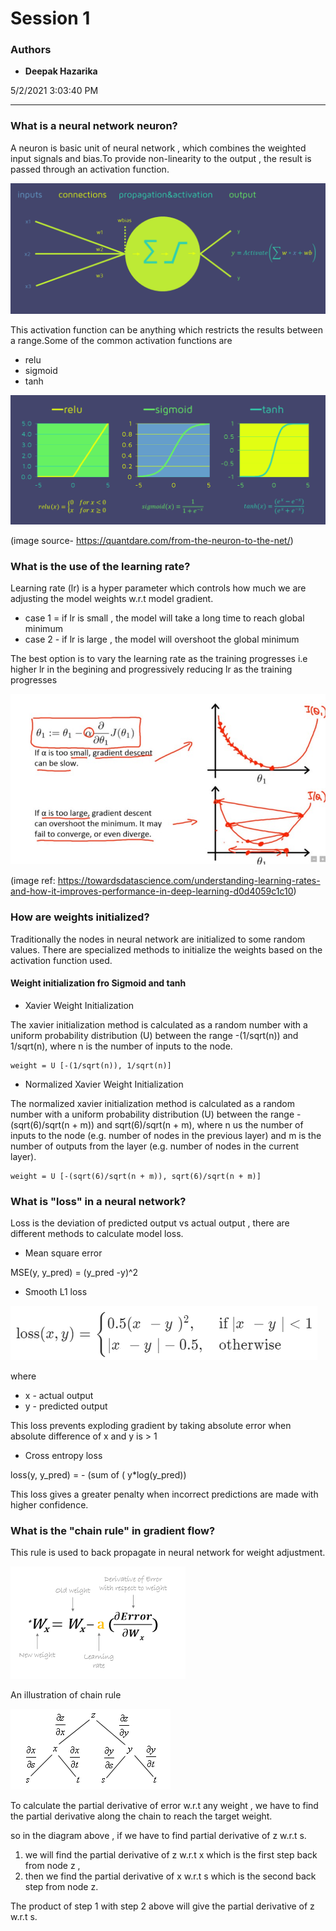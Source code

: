 # Session 1

### Authors

* **Deepak Hazarika** 

5/2/2021 3:03:40 PM  

----------



### What is a neural network neuron?

 A neuron is basic unit of neural network , which combines the weighted input signals and bias.To provide non-linearity to the output , the result is passed through an activation function.

![Activation function](images/neuron.png)

 This activation function can be anything which restricts the results between a range.Some of the common activation functions are

- relu
- sigmoid
- tanh

![Activation function](images/activation_functions.png)

(image source- https://quantdare.com/from-the-neuron-to-the-net/)


### What is the use of the learning rate?

Learning rate (lr) is a hyper parameter which controls how much we are adjusting the model weights w.r.t model gradient.



- case 1 = if lr is small , the model will take a long time to reach global minimum
- case 2 - if lr is large , the model will overshoot the global minimum

The best option is to vary the learning rate as the training progresses i.e higher lr in the begining and progressively reducing lr as the training progresses

![Learning rate](images/learningrate.png)

(image ref: https://towardsdatascience.com/understanding-learning-rates-and-how-it-improves-performance-in-deep-learning-d0d4059c1c10)


### How are weights initialized?

Traditionally the nodes in neural network are initialized to some random values.
There are specialized methods to initialize the weights based on the activation function used.  

#### Weight initialization fro Sigmoid and tanh
 
- Xavier Weight Initialization

The xavier initialization method is calculated as a random number with a uniform probability distribution (U) between the range -(1/sqrt(n)) and 1/sqrt(n), where n is the number of inputs to the node.

    weight = U [-(1/sqrt(n)), 1/sqrt(n)]

- Normalized Xavier Weight Initialization

The normalized xavier initialization method is calculated as a random number with a uniform probability distribution (U) between the range -(sqrt(6)/sqrt(n + m)) and sqrt(6)/sqrt(n + m), where n us the number of inputs to the node (e.g. number of nodes in the previous layer) and m is the number of outputs from the layer (e.g. number of nodes in the current layer).

    weight = U [-(sqrt(6)/sqrt(n + m)), sqrt(6)/sqrt(n + m)]


### What is "loss" in a neural network?

Loss is the deviation of predicted output vs actual output , there are different methods to calculate model loss.

- Mean square error

MSE(y, y_pred) = (y_pred -y)^2

- Smooth L1 loss


![L1 loss](images/L1loss.png)

where 


- x - actual output
- y - predicted output

This loss prevents exploding gradient by taking absolute error when absolute difference of x and y is > 1

- Cross entropy loss

loss(y, y_pred) = - (sum of ( y*log(y_pred))

This loss gives a greater penalty when incorrect predictions are made with higher confidence.


### What is the "chain rule" in gradient flow?


This rule is used to back propagate in neural network for weight adjustment.

 
![back propagation](images/backprop.png)


An illustration of chain rule


![chain rule](images/chainrule.png)


To calculate the partial derivative of error w.r.t any weight , we have to find the partial derivative along the chain to reach the target weight.

so in the diagram above , if we have to find partial derivative of z w.r.t s.



1. we will find the partial derivative of z w.r.t x which is the first step back from node z ,
2. then we find the partial derivative of x w.r.t s which is the second back step from node z.

The product of step 1 with step 2 above will give the partial derivative of z w.r.t s.